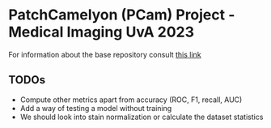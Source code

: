# PatchCamelyon (PCam) Project - Medical Imaging UvA 2023

For information about the base repository consult [this link](https://github.com/basveeling/pcam)

## TODOs

- Compute other metrics apart from accuracy (ROC, F1, recall, AUC)
- Add a way of testing a model without training
- We should look into stain normalization or calculate the dataset statistics

